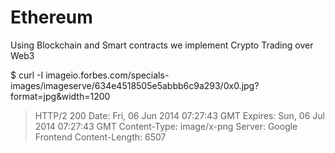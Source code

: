 # Ethereum
Using Blockchain and Smart contracts we implement Crypto Trading over Web3

$ curl -I imageio.forbes.com/specials-images/imageserve/634e4518505e5abbb6c9a293/0x0.jpg?format=jpg&width=1200
> HTTP/2 200
> Date: Fri, 06 Jun 2014 07:27:43 GMT
> Expires: Sun, 06 Jul 2014 07:27:43 GMT
> Content-Type: image/x-png
> Server: Google Frontend
> Content-Length: 6507
